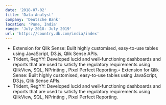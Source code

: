 ```yaml
---
date: '2018-07-02'
title: 'Data Analyst'
company: 'Deutsche Bank'
location: 'Pune, India'
range: 'July 2018- July 2019'
url: 'https://country.db.com/india/index'
---
```


- Extension for Qlik Sense: Built highly customised, easy-to-use tables using JavaScript, D3.js, Qlik Sense APIs.
- Trident, RegYY: Developed lucid and well-functioning dashboards and reports that are used to satisfy the regulatory requirements using QlikView, SQL, NPrinting , Pixel Perfect Reporting.◦ Extension for Qlik Sense: Built highly customised, easy-to-use tables using JavaScript, D3.js, Qlik Sense APIs.
- Trident, RegYY: Developed lucid and well-functioning dashboards and reports that are used to satisfy the regulatory requirements using QlikView, SQL, NPrinting , Pixel Perfect Reporting.
